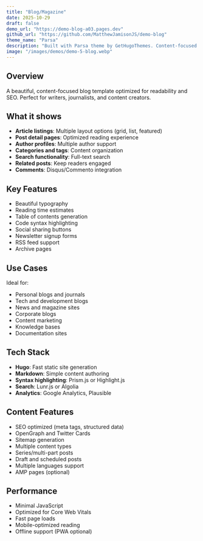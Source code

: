 ```yaml
---
title: "Blog/Magazine"
date: 2025-10-29
draft: false
demo_url: "https://demo-blog-a03.pages.dev"
github_url: "https://github.com/MatthewJamisonJS/demo-blog"
theme_name: "Parsa"
description: "Built with Parsa theme by GetHugoThemes. Content-focused blog with great typography, reading experience, and SEO optimization."
image: "/images/demos/demo-5-blog.webp"
---
```


## Overview

A beautiful, content-focused blog template optimized for readability and SEO. Perfect for writers, journalists, and content creators.

## What it shows

- **Article listings**: Multiple layout options (grid, list, featured)
- **Post detail pages**: Optimized reading experience
- **Author profiles**: Multiple author support
- **Categories and tags**: Content organization
- **Search functionality**: Full-text search
- **Related posts**: Keep readers engaged
- **Comments**: Disqus/Commento integration

## Key Features

- Beautiful typography
- Reading time estimates
- Table of contents generation
- Code syntax highlighting
- Social sharing buttons
- Newsletter signup forms
- RSS feed support
- Archive pages

## Use Cases

Ideal for:
- Personal blogs and journals
- Tech and development blogs
- News and magazine sites
- Corporate blogs
- Content marketing
- Knowledge bases
- Documentation sites

## Tech Stack

- **Hugo**: Fast static site generation
- **Markdown**: Simple content authoring
- **Syntax highlighting**: Prism.js or Highlight.js
- **Search**: Lunr.js or Algolia
- **Analytics**: Google Analytics, Plausible

## Content Features

- SEO optimized (meta tags, structured data)
- OpenGraph and Twitter Cards
- Sitemap generation
- Multiple content types
- Series/multi-part posts
- Draft and scheduled posts
- Multiple languages support
- AMP pages (optional)

## Performance

- Minimal JavaScript
- Optimized for Core Web Vitals
- Fast page loads
- Mobile-optimized reading
- Offline support (PWA optional)
